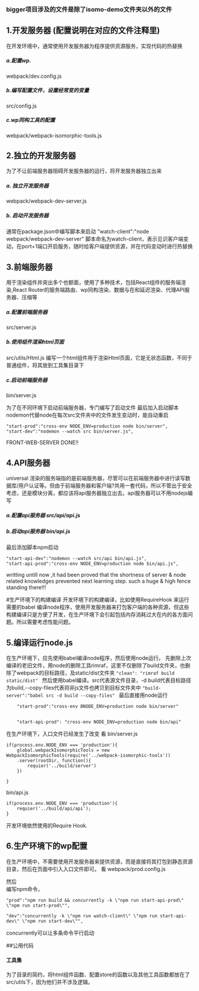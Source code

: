 ### bigger项目涉及的文件是除了isomo-demo文件夹以外的文件
## 1.开发服务器  (配置说明在对应的文件注释里)
在开发环境中，通常使用开发服务器为程序提供资源服务，实现代码的热替换
##### a.配置wp.    
webpack/dev.config.js
##### b.编写配置文件，设置经常变的变量  
src/config.js
##### c.wp同构工具的配置 
webpack/webpack-isomorphic-tools.js
## 2.独立的开发服务器
为了不让前端服务器阻碍开发服务器的运行，将开发服务器独立出来
##### a. 独立开发服务器    
webpack/webpack-dev-server.js
##### b. 启动开发服务器 
通常在package.json中编写脚本来启动 "watch-client":"node webpack/webpack-dev-server"
脚本命名为watch-client，表示见识客户端变动，在port+1端口开启服务，随时给客户端提供资源，并在代码变动时进行热替换
## 3.前端服务器
用于渲染组件并突出多个也额面，使用了多种技术，包括React组件的服务端渲染,React Router的服务端路由、wp同构渲染、数据与在和延迟渲染、代理API服务器、压缩等
##### a.配置前端服务器      
src/server.js  
##### b.使用组件渲染html页面      
src/utils/Html.js
编写一个html组件用于渲染Html页面，它是无状态函数，不同于普通组件，将其放到工具集目录下
##### c.启动前端服务器
bin/server.js  

为了在不同环境下启动前端服务器，专门编写了启动文件 
最后加入启动脚本     nodemon代替node在每次src文件夹中的文件发生变动时，能自动重启
```
"start-prod":"cross-env NODE_ENV=production node bin/server",
"start-dev":"nodemon --watch src bin/server.js",
```
FRONT-WEB-SERVER DONE!!

## 4.API服务器
universal 渲染的服务端指的是前端服务器，尽管可以在前端服务器中进行读写数据库/用户认证等。但由于前端服务器和客户端?共用一套代码，所以不管出于安全考虑，还是模块分离，都应该将api服务器独立出去。api服务器可以不用nodejs编写
##### a.配置api服务器  src/api/api.js
##### b.启动api服务器  bin/api.js
最后添加脚本npm启动
```
"start-api-dev":"nodemon --watch src/api bin/api.js",
"start-api-prod":"cross-env NODE_ENV=production node bin/api.js",
```



writting untill now ,it had been proved that the shortness of server  & node related knowledges prevented next learning step. such a huge & high fence standing there!!!


#生产环境下的构建编译
开发环境下的构建编译，比如使用RequireHook 来运行需要的babel 编译node程序，使用开发服务器来打包客户端的各种资源，但这些构建编译只是方便了开发，在生产环境下会引起包括内存消耗过大在内的各方面问题。所以需要考虑性能问题。
## 5.编译运行node.js
在生产环境下，应先使用babel编译node程序，然后使用node运行。
先删除上次编译的老旧文件，用node的删除工具rimraf，这里不仅删除了build文件夹，也删除了webpack的目标路径，及static/dist文件夹
``` "clean": "rimraf build static/dist"  ```
然后使用babel编译。src代表源文件目录，-d build代表目标路径为build,--copy-files代表将非js文件也拷贝到目标文件夹中
``` "build-server":"babel src -d build --copy-files"  ```
最后直接用node运行
``` 
    "start-prod":"cross-env BNODE_ENV=production node bin/server"


    "start-api-prod": "cross-env NODE_ENV=production node bin/api"
```
在生产环境下，入口文件已经发生了改变
看 bin/server.js
``` 
if(process.env.NODE_ENV === 'production'){
    global.webpackIsomorphicTools = new WebpackIsomorphicTools(require('../webpack-isomorphic-tools'))
    .server(rootDir, function(){
        requier('../build/server')
    })

}
```
bin/api.js
```
if(process.env.NODE_ENV === 'production'){
    requier('../build/api/api');
}
```
开发环境依然使用的Require Hook.
## 6.生产环境下的wp配置
在生产环境中，不需要使用开发服务器来提供资源，而是直接将其打包到静态资源目录，然后在页面中引入入口文件即可。
看 webpack/prod.config.js

然后   
编写npm命令，
```
"prod":"npm run build && concurrently -k \"npm run start-api-prod\" \"npm run start-prod\"",

"dev":"concurrently -k \"npm run watch-client\" \"npm run start-api-dev\" \"npm run start-dev\"",

```
concurrently可以让多条命令平行启动

##公用代码
#### 工具集
为了目录的简约，将html组件函数、配置store的函数以及其他工具函数都放在了src/utils下，因为他们并不涉及逻辑。
